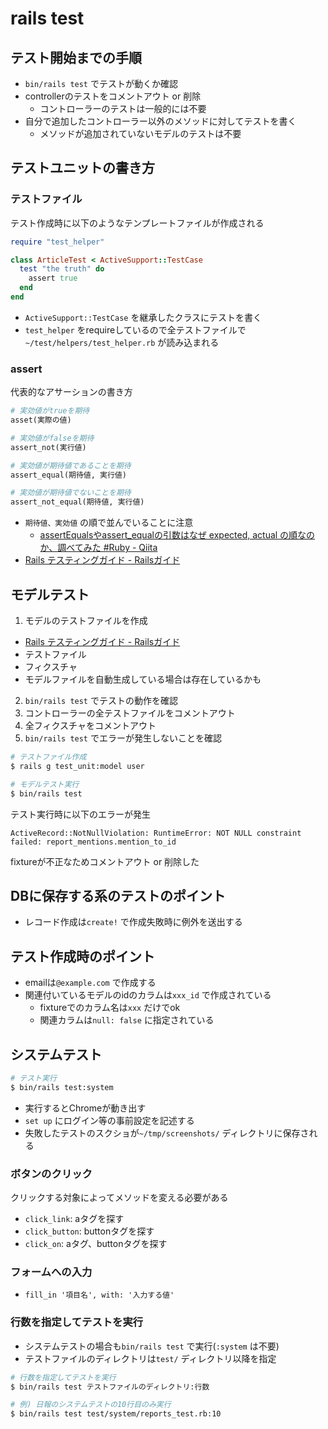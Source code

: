 # rails test

## テスト開始までの手順

- `bin/rails test` でテストが動くか確認
- controllerのテストをコメントアウト or 削除
  - コントローラーのテストは一般的には不要
- 自分で追加したコントローラー以外のメソッドに対してテストを書く
  - メソッドが追加されていないモデルのテストは不要

## テストユニットの書き方

### テストファイル

テスト作成時に以下のようなテンプレートファイルが作成される

```ruby
require "test_helper"

class ArticleTest < ActiveSupport::TestCase
  test "the truth" do
    assert true
  end
end
```

- `ActiveSupport::TestCase` を継承したクラスにテストを書く
- `test_helper` をrequireしているので全テストファイルで`~/test/helpers/test_helper.rb` が読み込まれる

### assert

代表的なアサーションの書き方

```ruby
# 実効値がtrueを期待
asset(実際の値)

# 実効値がfalseを期待
assert_not(実行値)

# 実効値が期待値であることを期待 
assert_equal(期待値, 実行値)

# 実効値が期待値でないことを期待 
assert_not_equal(期待値, 実行値)
```

- `期待値、実効値` の順で並んでいることに注意
  - [assertEqualsやassert\_equalの引数はなぜ expected, actual の順なのか、調べてみた \#Ruby \- Qiita](https://qiita.com/jnchito/items/a8a16a8242889b41d8ec)
- [Rails テスティングガイド \- Railsガイド](https://railsguides.jp/testing.html#%E5%88%A9%E7%94%A8%E5%8F%AF%E8%83%BD%E3%81%AA%E3%82%A2%E3%82%B5%E3%83%BC%E3%82%B7%E3%83%A7%E3%83%B3)

## モデルテスト

1. モデルのテストファイルを作成
  - [Rails テスティングガイド \- Railsガイド](https://railsguides.jp/testing.html#%E3%83%A2%E3%83%87%E3%83%AB%E3%83%86%E3%82%B9%E3%83%88)
  - テストファイル
  - フィクスチャ
  - モデルファイルを自動生成している場合は存在しているかも
2. `bin/rails test` でテストの動作を確認
3. コントローラーの全テストファイルをコメントアウト
4. 全フィクスチャをコメントアウト
5. `bin/rails test` でエラーが発生しないことを確認

```sh
# テストファイル作成
$ rails g test_unit:model user

# モデルテスト実行
$ bin/rails test
```

テスト実行時に以下のエラーが発生

```
ActiveRecord::NotNullViolation: RuntimeError: NOT NULL constraint failed: report_mentions.mention_to_id
```

fixtureが不正なためコメントアウト or 削除した

## DBに保存する系のテストのポイント

- レコード作成は`create!` で作成失敗時に例外を送出する

## テスト作成時のポイント

- emailは`@example.com` で作成する
- 関連付いているモデルのidのカラムは`xxx_id` で作成されている 
  - fixtureでのカラム名は`xxx` だけでok
  - 関連カラムは`null: false` に指定されている

## システムテスト

```sh
# テスト実行
$ bin/rails test:system
```

- 実行するとChromeが動き出す
- `set up` にログイン等の事前設定を記述する
- 失敗したテストのスクショが`~/tmp/screenshots/` ディレクトリに保存される

### ボタンのクリック

クリックする対象によってメソッドを変える必要がある

- `click_link`: aタグを探す
- `click_button`: buttonタグを探す
- `click_on`: aタグ、buttonタグを探す

### フォームへの入力

- `fill_in '項目名', with: '入力する値'` 

### 行数を指定してテストを実行

- システムテストの場合も`bin/rails test` で実行(`:system` は不要)
- テストファイルのディレクトリは`test/` ディレクトリ以降を指定 

```sh
# 行数を指定してテストを実行
$ bin/rails test テストファイルのディレクトリ:行数

# 例) 日報のシステムテストの10行目のみ実行
$ bin/rails test test/system/reports_test.rb:10
```
